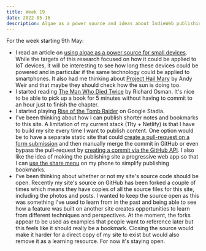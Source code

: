 ```yaml
---
title: Week 19
date: 2022-05-16
description: Algae as a power source and ideas about IndieWeb publishing
---
```


For the week starting 9th May:

- I read an article on [using algae as a power source for small devices](https://www.cam.ac.uk/research/news/scientists-create-reliable-biological-photovoltaic-cell-using-algae). While the targets of this research focused on how it could be applied to IoT devices, it will be interesting to see how long these devices could be powered and in particular if the same technology could be applied to smartphones. It also had me thinking about [Project Hail Mary](/reading/9781529100617/) by Andy Weir and that maybe they should check how the sun is doing too.
- I started reading [The Man Who Died Twice](https://www.penguin.co.uk/books/315816/the-man-who-died-twice/9780241425428.html) by Richard Osman. It's nice to be able to pick up a book for 5 minutes without having to commit to an hour just to finish the chapter.
- I started playing [Rise of the Tomb Raider](https://stadia.google.com/game/rise-of-the-tomb-raider-20-year-celebration) on Google Stadia. 
- I've been thinking about how I can publish shorter notes and bookmarks to this site. A limitation of my current stack (11ty + Netlify) is that I have to build my site every time I want to publish content. One option would be to have a separate static site that could [create a pull-request on a form submission](https://css-tricks.com/generate-a-pull-request-of-static-content-with-a-simple-html-form/) and then manually merge the commit in GitHub or even bypass the pull-request by [creating a commit via the GitHub API](https://docs.github.com/en/rest/repos/contents#create-or-update-file-contents). I also like the idea of making the publishing site a progressive web app so that I can [use the share menu](https://mxb.dev/blog/indieweb-link-sharing/#h-mobile-share-target) on my phone to simplify publishing bookmarks. 
- I've been thinking about whether or not my site's source code should be open. Recently my site's source on GitHub has been forked a couple of times which means they have copies of all the source files for this site, including the photos and posts. I wanted to keep the source open as this was something I've used to learn from in the past and being able to see how a feature was built on another site creates opportunities to learn from different techniques and perspectives. At the moment, the forks appear to be used as examples that people want to reference later but this feels like it should really be a bookmark. Closing the source would make it harder for a direct copy of my site to exist but would also remove it as a learning resource. For now it's staying open.

 
